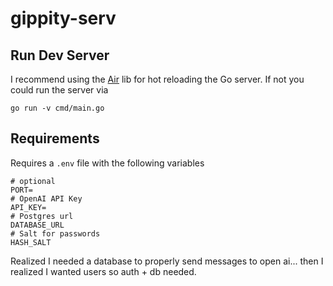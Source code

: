 # gippity-serv


## Run Dev Server
I recommend using the [Air](https://github.com/air-verse/air) lib for hot reloading the Go server. If not you could run the server via
```shell
go run -v cmd/main.go
```

## Requirements
Requires a `.env` file with the following variables
```shell
# optional
PORT=
# OpenAI API Key
API_KEY=
# Postgres url
DATABASE_URL
# Salt for passwords
HASH_SALT
```

Realized I needed a database to properly send messages to open ai... then I realized I wanted users so auth + db needed. 
